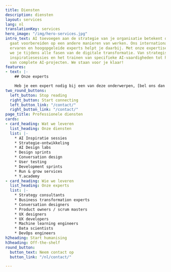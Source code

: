 ```yaml
---
title: Diensten
description: diensten
layout: services
lang: nl
translationKey: services
hero_image: "/img/hero-services.jpg"
intro_text: AI toevoegen aan de strategie van je organisatie betekent dat je jezelf
  gaat voorbereiden op een andere manieren van werken. Ons internationale team van
  ervaren en hoogopgeleide experts helpt je daarbij. Met onze expertise assisteren
  we je tijdens alle fasen van de digitale transformatie. Van strategisch advies,
  inspiratiesessies en het trainen van specifieke AI-vaardigheden tot het uitvoeren
  van complete AI-projecten. We staan voor je klaar!
features:
- text: |-
    ## Onze experts

    Heb je een expert nodig bij een van deze onderwerpen, [bel ons dan even](/contact/)!
two_round_buttons:
  left_button: Stop reading
  right_button: Start connecting
  left_button_link: "/contact/"
  right_button_link: "/contact/"
page_title: Professionele diensten
cards:
- card_heading: Wat we leveren
  list_heading: Onze diensten
  list: |-
    * AI Inspiratie sessies
    * Strategie-ontwikkeling
    * AI Design labs
    * Design sprints
    * Conversation design
    * User testing
    * Development sprints
    * Run & grow services
    * Y.academy
- card_heading: Wie we leveren
  list_heading: Onze experts
  list: |-
    * Strategy consultants
    * Business transformation experts
    * Conversation designers
    * Product owners / scrum masters
    * UX designers
    * UX developers
    * Machine learning engineers
    * Data scientists
    * DevOps engineers
h2heading: Start humanising
h3heading: Off-the-shelf
round_button:
  button_text: Neem contact op
  button_link: "/nl/contact/"

---
```

